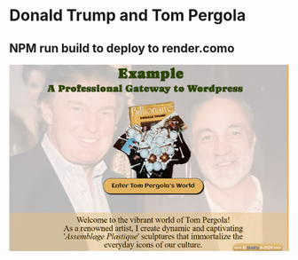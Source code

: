  
  # Donald Trump and Tom Pergola
   ##  NPM run build to deploy to render.como
  ![Tom Pergola](./public/TomandTrump400x600.jpg)

